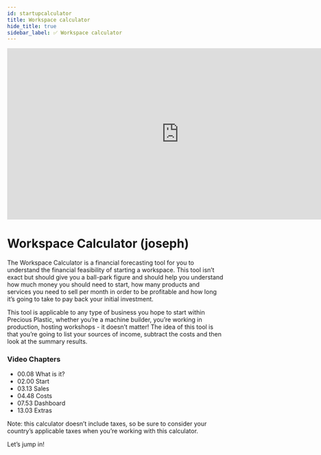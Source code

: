 ```yaml
---
id: startupcalculator
title: Workspace calculator
hide_title: true
sidebar_label: ✅ Workspace calculator
---
```

<div class="videocontainer">
  <iframe width="800" height="400" src="https://www.youtube.com/embed/NpEaa2P7qZI" frameborder="0" allow="accelerometer; autoplay; encrypted-media; gyroscope; picture-in-picture" allowfullscreen></iframe>
</div>

<style>
:root {
  --highlight: #f7b77b;
  --hover: #f7b77b;
}
</style>

<div class="videoChapters">
<div class="videoChaptersMain">

# Workspace Calculator (joseph)

The Workspace Calculator is a financial forecasting tool for you to understand the financial feasibility of starting a workspace. This tool isn’t exact but should give you a ball-park figure and should help you understand how much money you should need to start, how many products and services you need to sell per month in order to be profitable and how long it’s going to take to pay back your initial investment.

This tool is applicable to any type of business you hope to start within Precious Plastic, whether you’re a machine builder, you’re working in production, hosting workshops - it doesn’t matter! The idea of this tool is that you’re going to list your sources of income, subtract the costs and then look at the summary results.

</div>
<div class="videoChaptersSidebar">

### Video Chapters

- 00.08 What is it?
- 02.00 Start
- 03.13 Sales
- 04.48 Costs
- 07.53 Dashboard
- 13.03 Extras


</div>
</div

Note: this calculator doesn’t include taxes, so be sure to consider your country’s applicable taxes when you’re working with this calculator.

Let’s jump in!
